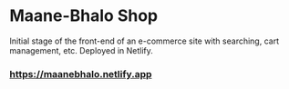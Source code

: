 # Maane-Bhalo Shop
Initial stage of the front-end of an e-commerce site with searching, cart management, etc. Deployed in Netlify.

### https://maanebhalo.netlify.app
